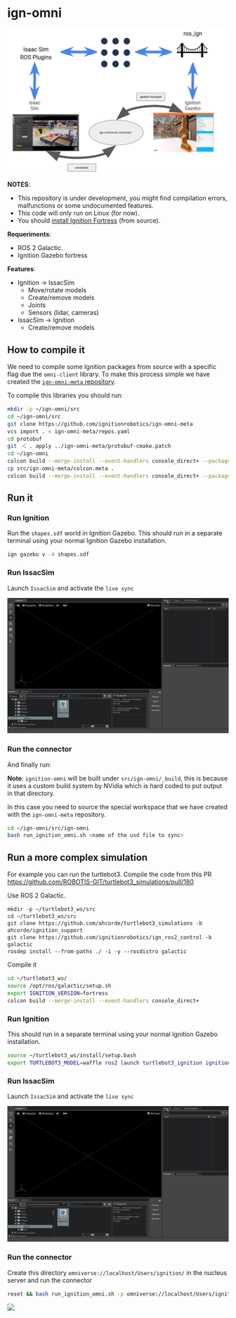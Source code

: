 # ign-omni

![](./tutorials/hybrid_diagram.png)

**NOTES**:
 - This repository is under development, you might find compilation errors,
malfunctions or some undocumented features.
 - This code will only run on Linux (for now).
 - You should [install Ignition Fortress](https://ignitionrobotics.org/docs/fortress) (from source).

**Requeriments**:
 -  ROS 2 Galactic.
 - Ignition Gazebo fortress

**Features**:
 - Ignition -> IssacSim
   - Move/rotate models
   - Create/remove models
   - Joints
   - Sensors (lidar, cameras)
 - IssacSim -> Ignition
   - Create/remove models

## How to compile it

We need to compile some Ignition packages from source with a specific flag due the `omni-client` library.
To make this process simple we have created the [`ign-omni-meta` repository](https://github.com/ignitionrobotics/ign-omni-meta).

To compile this libraries you should run:

```bash
mkdir -p ~/ign-omni/src
cd ~/ign-omni/src
git clone https://github.com/ignitionrobotics/ign-omni-meta
vcs import . < ign-omni-meta/repos.yaml
cd protobuf
git -C . apply ../ign-omni-meta/protobuf-cmake.patch
cd ~/ign-omni
colcon build --merge-install --event-handlers console_direct+ --packages-select protobuf
cp src/ign-omni-meta/colcon.meta .
colcon build --merge-install --event-handlers console_direct+ --packages-up-to ignition-omni1
```

## Run it

### Run Ignition

Run the `shapes.sdf` world in Ignition Gazebo. This should run in a separate terminal using your normal Ignition Gazebo installation.

```bash
ign gazebo v -4 shapes.sdf
```

### Run IssacSim

Launch `IssacSim` and activate the `live sync`

![](live_sync.gif)

### Run the connector

And finally run:

**Note**: `ignition-omni` will be built under `src/ign-omni/_build`, this is because
it uses a custom build system by NVidia which is hard coded to put output in that directory.

In this case you need to source the special workspace that we have created
with the `ign-omni-meta` repository.

```bash
cd ~/ign-omni/src/ign-omni
bash run_ignition_omni.sh <name of the usd file to sync>
```

## Run a more complex simulation

For example you can run the turtlebot3. Compile the code from this PR https://github.com/ROBOTIS-GIT/turtlebot3_simulations/pull/180

Use ROS 2 Galactic.

```
mkdir -p ~/turtlebot3_ws/src
cd ~/turtlebot3_ws/src
git clone https://github.com/ahcorde/turtlebot3_simulations -b ahcorde/ignition_support
git clone https://github.com/ignitionrobotics/ign_ros2_control -b galactic
rosdep install --from-paths ./ -i -y --rosdistro galactic
```

Compile it

```bash
cd ~/turtlebot3_ws/
source /opt/ros/galactic/setup.sh
export IGNITION_VERSION=fortress
colcon build --merge-install --event-handlers console_direct+
```
### Run Ignition

This should run in a separate terminal using your normal Ignition Gazebo installation.

```bash
source ~/turtlebot3_ws/install/setup.bash
export TURTLEBOT3_MODEL=waffle ros2 launch turtlebot3_ignition ignition.launch.py
```

### Run IssacSim

Launch `IssacSim` and activate the `live sync`

![](live_sync.gif)

### Run the connector

Create this directory `omniverse://localhost/Users/ignition/` in the nucleus server  and run the connector

```bash
reset && bash run_ignition_omni.sh -p omniverse://localhost/Users/ignition/turtlebot3.usd -w empty -v
```

![](turtlebot3.gif)
